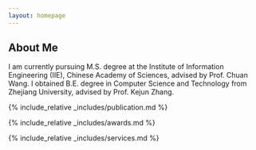 ```yaml
---
layout: homepage
---
```


## About Me

I am currently pursuing M.S. degree at the Institute of Information Engineering (IIE), Chinese Academy of Sciences, advised by Prof. Chuan Wang. I obtained B.E. degree in Computer Science and Technology from Zhejiang University, advised by Prof. Kejun Zhang.

{% include_relative _includes/publication.md %}

{% include_relative _includes/awards.md %}

{% include_relative _includes/services.md %}

